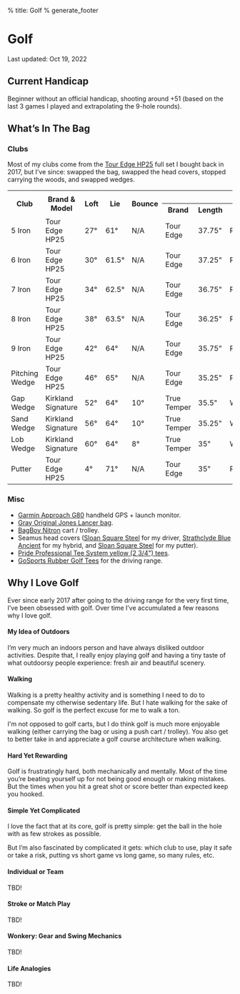 % title: Golf
% generate_footer

# Golf

<span id="last-updated">Last updated: Oct 19, 2022</span>

## Current Handicap

Beginner without an official handicap, shooting around +51 (based on the last 3 games I played and extrapolating the 9-hole rounds).

## What’s In The Bag

### Clubs

Most of my clubs come from the [Tour Edge HP25](https://www.touredge.com/hp25mensfullset) full set I bought back in 2017, but I’ve since: swapped the bag, swapped the head covers, stopped carrying the woods, and swapped wedges.

<div class="table-container">
    <table>
        <tr>
            <th rowspan="2">Club</th>
            <th rowspan="2">Brand & Model</th>
            <th rowspan="2">Loft</th>
            <th rowspan="2">Lie</th>
            <th rowspan="2">Bounce</th>
            <th colspan="5">Shaft</th>
        </tr>
        <tr>
            <th>Brand</th>
            <th>Length</th>
            <th>Flex</th>
            <th>Weight</th>
            <th>Material</th>
        </tr>
        <tr>
            <td>5 Iron</td>
            <td>Tour Edge HP25</td>
            <td>27°</td>
            <td>61°</td>
            <td>N/A</td>
            <td>Tour Edge</td>
            <td>37.75"</td>
            <td>R/S</td>
            <td>110g</td>
            <td>Steel</td>
        </tr>
        <tr>
            <td>6 Iron</td>
            <td>Tour Edge HP25</td>
            <td>30°</td>
            <td>61.5°</td>
            <td>N/A</td>
            <td>Tour Edge</td>
            <td>37.25"</td>
            <td>R/S</td>
            <td>110g</td>
            <td>Steel</td>
        </tr>
        <tr>
            <td>7 Iron</td>
            <td>Tour Edge HP25</td>
            <td>34°</td>
            <td>62.5°</td>
            <td>N/A</td>
            <td>Tour Edge</td>
            <td>36.75"</td>
            <td>R/S</td>
            <td>110g</td>
            <td>Steel</td>
        </tr>
        <tr>
            <td>8 Iron</td>
            <td>Tour Edge HP25</td>
            <td>38°</td>
            <td>63.5°</td>
            <td>N/A</td>
            <td>Tour Edge</td>
            <td>36.25"</td>
            <td>R/S</td>
            <td>110g</td>
            <td>Steel</td>
        </tr>
        <tr>
            <td>9 Iron</td>
            <td>Tour Edge HP25</td>
            <td>42°</td>
            <td>64°</td>
            <td>N/A</td>
            <td>Tour Edge</td>
            <td>35.75"</td>
            <td>R/S</td>
            <td>110g</td>
            <td>Steel</td>
        </tr>
        <tr>
            <td>Pitching Wedge</td>
            <td>Tour Edge HP25</td>
            <td>46°</td>
            <td>65°</td>
            <td>N/A</td>
            <td>Tour Edge</td>
            <td>35.25"</td>
            <td>R/S</td>
            <td>110g</td>
            <td>Steel</td>
        </tr>
        <tr>
            <td>Gap Wedge</td>
            <td>Kirkland Signature</td>
            <td>52°</td>
            <td>64°</td>
            <td>10°</td>
            <td>True Temper</td>
            <td>35.5"</td>
            <td>Wedge</td>
            <td>?</td>
            <td>Steel</td>
        </tr>
        <tr>
            <td>Sand Wedge</td>
            <td>Kirkland Signature</td>
            <td>56°</td>
            <td>64°</td>
            <td>10°</td>
            <td>True Temper</td>
            <td>35.25"</td>
            <td>Wedge</td>
            <td>?</td>
            <td>Steel</td>
        </tr>
        <tr>
            <td>Lob Wedge</td>
            <td>Kirkland Signature</td>
            <td>60°</td>
            <td>64°</td>
            <td>8°</td>
            <td>True Temper</td>
            <td>35"</td>
            <td>Wedge</td>
            <td>?</td>
            <td>Steel</td>
        </tr>
        <tr>
            <td>Putter</td>
            <td>Tour Edge HP25</td>
            <td>4°</td>
            <td>71°</td>
            <td>N/A</td>
            <td>Tour Edge</td>
            <td>35"</td>
            <td>R/S</td>
            <td>110g</td>
            <td>Steel</td>
        </tr>
    </table>
</div>

### Misc

* [Garmin Approach G80](https://buy.garmin.com/en-US/US/p/597253) handheld GPS + launch monitor.
* [Gray Original Jones Lancer bag](https://www.jonessportsco.com/collections/carry-bags/products/original-jones-lancer?variant=31624055128117).
* [BagBoy Nitron](https://www.amazon.com/gp/product/B07NDZ5GHY) cart / trolley.
* Seamus head covers ([Sloan Square Steel](https://www.seamusgolf.com/products/sloan-square-steel) for my driver, [Strathclyde Blue Ancient](https://www.seamusgolf.com/products/strathclyde-blue-ancient?variant=565505329) for my hybrid, and [Sloan Square Steel](https://www.seamusgolf.com/products/sloan-square-steel-magnet-putter-cover) for my putter).
* [Pride Professional Tee System yellow (2 3/4") tees](https://www.amazon.com/gp/product/B01DYHTOQQ).
* [GoSports Rubber Golf Tees](https://www.amazon.com/gp/product/B08BX8G1Y8) for the driving range.

## Why I Love Golf

Ever since early 2017 after going to the driving range for the very first time, I’ve been obsessed with golf. Over time I’ve accumulated a few reasons why I love golf.

#### My Idea of Outdoors

I’m very much an indoors person and have always disliked outdoor activities. Despite that, I really enjoy playing golf and having a tiny taste of what outdoorsy people experience: fresh air and beautiful scenery.

#### Walking

Walking is a pretty healthy activity and is something I need to do to compensate my otherwise sedentary life. But I hate walking for the sake of walking. So golf is the perfect excuse for me to walk a ton.

I'm not opposed to golf carts, but I do think golf is much more enjoyable walking (either carrying the bag or using a push cart / trolley). You also get to better take in and appreciate a golf course architecture when walking.

#### Hard Yet Rewarding

Golf is frustratingly hard, both mechanically and mentally. Most of the time you’re beating yourself up for not being good enough or making mistakes. But the times when you hit a great shot or score better than expected keep you hooked.

#### Simple Yet Complicated

I love the fact that at its core, golf is pretty simple: get the ball in the hole with as few strokes as possible.

But I’m also fascinated by complicated it gets: which club to use, play it safe or take a risk, putting vs short game vs long game, so many rules, etc.

#### Individual or Team

TBD!

#### Stroke or Match Play

TBD!

#### Wonkery: Gear and Swing Mechanics

TBD!

#### Life Analogies

TBD!
